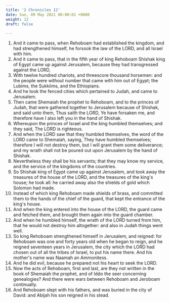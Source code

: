 ```yaml
---
title: '2 Chronicles 12'
date: Sun, 09 May 2021 00:00:01 +0000
weight: 12
draft: false
  
---
```


1. And it came to pass, when Rehoboam had established the kingdom, and had strengthened himself, he forsook the law of the LORD, and all Israel with him.
2. And it came to pass, that in the fifth year of king Rehoboam Shishak king of Egypt came up against Jerusalem, because they had transgressed against the LORD,
3. With twelve hundred chariots, and threescore thousand horsemen: and the people were without number that came with him out of Egypt; the Lubims, the Sukkiims, and the Ethiopians.
4. And he took the fenced cities which pertained to Judah, and came to Jerusalem.
5. Then came Shemaiah the prophet to Rehoboam, and to the princes of Judah, that were gathered together to Jerusalem because of Shishak, and said unto them, Thus saith the LORD, Ye have forsaken me, and therefore have I also left you in the hand of Shishak.
6. Whereupon the princes of Israel and the king humbled themselves; and they said, The LORD is righteous.
7. And when the LORD saw that they humbled themselves, the word of the LORD came to Shemaiah, saying, They have humbled themselves; therefore I will not destroy them, but I will grant them some deliverance; and my wrath shall not be poured out upon Jerusalem by the hand of Shishak.
8. Nevertheless they shall be his servants; that they may know my service, and the service of the kingdoms of the countries.
9. So Shishak king of Egypt came up against Jerusalem, and took away the treasures of the house of the LORD, and the treasures of the king's house; he took all: he carried away also the shields of gold which Solomon had made.
10. Instead of which king Rehoboam made shields of brass, and committed them to the hands of the chief of the guard, that kept the entrance of the king's house.
11. And when the king entered into the house of the LORD, the guard came and fetched them, and brought them again into the guard chamber.
12. And when he humbled himself, the wrath of the LORD turned from him, that he would not destroy him altogether: and also in Judah things went well.
13. So king Rehoboam strengthened himself in Jerusalem, and reigned: for Rehoboam was one and forty years old when he began to reign, and he reigned seventeen years in Jerusalem, the city which the LORD had chosen out of all the tribes of Israel, to put his name there. And his mother's name was Naamah an Ammonitess.
14. And he did evil, because he prepared not his heart to seek the LORD.
15. Now the acts of Rehoboam, first and last, are they not written in the book of Shemaiah the prophet, and of Iddo the seer concerning genealogies? And there were wars between Rehoboam and Jeroboam continually.
16. And Rehoboam slept with his fathers, and was buried in the city of David: and Abijah his son reigned in his stead.
